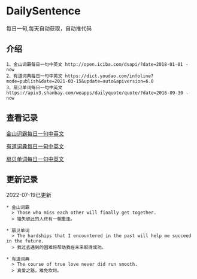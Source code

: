 # DailySentence

每日一句,每天自动获取，自动推代码

## 介绍

```
1、金山词霸每日一句中英文 http://open.iciba.com/dsapi/?date=2018-01-01 - now
2、有道词典每日一句中英文 https://dict.youdao.com/infoline?mode=publish&date=2021-03-15&update=auto&apiversion=6.0
3、扇贝单词每日一句中英文 https://apiv3.shanbay.com/weapps/dailyquote/quote/?date=2016-09-30 - now
```

## 查看记录

[金山词霸每日一句中英文](./data/iciba/)

[有道词典每日一句中英文](./data/youdao/)

[扇贝单词每日一句中英文](./data/shanbay/)

## 更新记录
2022-07-19已更新 
```
* 金山词霸
  > Those who miss each other will finally get together.
  > 错失彼此的人终有一朝重逢。

* 扇贝单词
  > The hardships that I encountered in the past will help me succeed in the future.
  > 我过去遇到的困难将帮助我在未来取得成功。

* 有道词典
  > The course of true love never did run smooth.
  > 真爱之路，难免坎坷。

```
